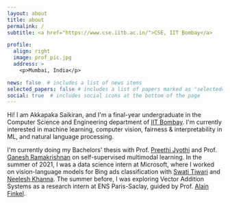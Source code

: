 ```yaml
---
layout: about
title: about
permalink: /
subtitle: <a href="https://www.cse.iitb.ac.in/">CSE, IIT Bombay</a>

profile:
  align: right
  image: prof_pic.jpg
  address: >
    <p>Mumbai, India</p>

news: false  # includes a list of news items
selected_papers: false # includes a list of papers marked as "selected={true}"
social: true  # includes social icons at the bottom of the page
---
```


Hi! I am Akkapaka Saikiran, and I'm a final-year undergraduate in the Computer Science and Engineering department of [IIT Bombay](https://www.cse.iitb.ac.in/).
I'm currently interested in machine learning, computer vision, fairness & interpretability in ML, and natural language processing.

I'm currently doing my Bachelors' thesis with Prof. [Preethi Jyothi](https://www.cse.iitb.ac.in/~pjyothi/) and Prof. [Ganesh Ramakrishnan](https://www.cse.iitb.ac.in/~ganesh/) on self-supervised multimodal learning. 
In the summer of 2021, I was a data science intern at Microsoft, where I worked on vision-language models for Bing ads classification with [Swati Tiwari](https://www.linkedin.com/in/swati-tiwari-1805/) and [Neelesh Khanna](https://www.linkedin.com/in/nekhanna/).
The summer before, I was exploring Vector Addition Systems as a research intern at ENS Paris-Saclay, guided by Prof. [Alain Finkel](http://www.lsv.fr/~finkel/). 

<!-- Write your biography here. Tell the world about yourself. Link to your favorite [subreddit](http://reddit.com). You can put a picture in, too. The code is already in, just name your picture `prof_pic.jpg` and put it in the `img/` folder.

Put your address / P.O. box / other info right below your picture. You can also disable any these elements by editing `profile` property of the YAML header of your `_pages/about.md`. Edit `_bibliography/papers.bib` and Jekyll will render your [publications page](/al-folio/publications/) automatically.

Link to your social media connections, too. This theme is set up to use [Font Awesome icons](http://fortawesome.github.io/Font-Awesome/) and [Academicons](https://jpswalsh.github.io/academicons/), like the ones below. Add your Facebook, Twitter, LinkedIn, Google Scholar, or just disable all of them. -->
